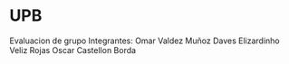 # UPB
Evaluacion de grupo 
Integrantes:
Omar Valdez Muñoz
Daves Elizardinho Veliz Rojas
Oscar Castellon Borda
